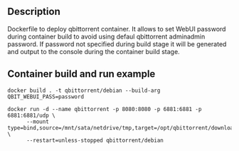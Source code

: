 ## Description
Dockerfile to deploy qbittorrent container. It allows to set WebUI password during container build to avoid using defaul qbittorrent adminadmin password. If password not specified during build stage it will be generated and output to the console during the container build stage. 

## Container build and run example
```
docker build . -t qbittorrent/debian --build-arg QBIT_WEBUI_PASS=password

docker run -d --name qbittorrent -p 8080:8080 -p 6881:6881 -p 6881:6881/udp \
      --mount type=bind,source=/mnt/sata/netdrive/tmp,target=/opt/qbittorrent/download \
      --restart=unless-stopped qbittorrent/debian
